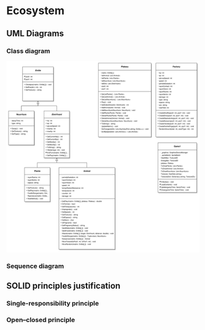 # Ecosystem

## UML Diagrams

### Class diagram
![class diagram](/diagramme_png/Class.png)
### Sequence diagram

## SOLID principles justification

### Single-responsibility principle

### Open–closed principle
